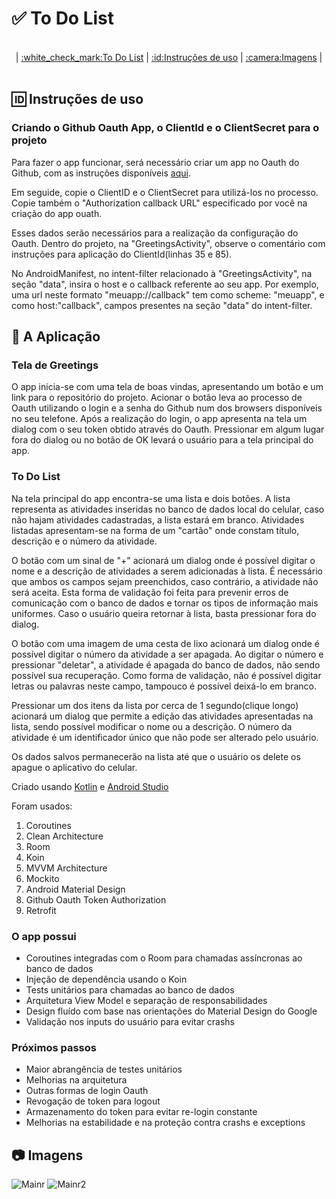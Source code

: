 # :white_check_mark: To Do List

<p align="center"><br>|
  <a href="https://github.com/everton4292/to-do-app#to-do-list">:white_check_mark:To Do List</a>  | 
  <a href="https://github.com/everton4292/to-do-app#id-instruções-de-uso">:id:Instruções de uso</a>  | 
  <a href="https://github.com/everton4292/to-do-app#camera-imagens">:camera:Imagens</a>  | 
  <br><br>
 </p>

## :id: Instruções de uso

### Criando o Github Oauth App, o ClientId e o ClientSecret para o projeto

Para fazer o app funcionar, será necessário criar um app no Oauth do Github, com as instruções disponíveis [aqui](https://docs.github.com/en/developers/apps/creating-an-oauth-app).

Em seguide, copie o ClientID e o ClientSecret para utilizá-los no processo. Copie também o "Authorization callback URL" especificado por você na criação do app ouath.

Esses dados serão necessários para a realização da configuração do Oauth. Dentro do projeto, na "GreetingsActivity", observe o comentário com instruções para aplicação do ClientId(linhas 35 e 85). 

No AndroidManifest, no intent-filter relacionado à "GreetingsActivity", na seção "data", insira o host e o callback referente ao seu app. Por exemplo, uma url neste formato "meuapp://callback" tem como scheme: "meuapp", e como host:"callback", campos presentes na seção "data" do intent-filter.

## :iphone: A Aplicação

### Tela de Greetings 

O app inicia-se com uma tela de boas vindas, apresentando um botão e um link para o repositório do projeto. Acionar o botão leva ao processo de Oauth utilizando o login e a senha do Github num dos browsers disponíveis no seu telefone. Após a realização do login, o app apresenta na tela um dialog com o seu token obtido através do Oauth. Pressionar em algum lugar fora do dialog ou no botão de OK levará o usuário para a tela principal do app.

### To Do List

Na tela principal do app encontra-se uma lista e dois botões. A lista representa as atividades inseridas no banco de dados local do celular, caso não hajam atividades cadastradas, a lista estará em branco. Atividades listadas apresentam-se na forma de um "cartão" onde constam título, descrição e o número da atividade.

O botão com um sinal de "+" acionará um dialog onde é possível digitar o nome e a descrição de atividades a serem adicionadas à lista. É necessário que ambos os campos sejam preenchidos, caso contrário, a atividade não será aceita. Esta forma de validação foi feita para prevenir erros de comunicação com o banco de dados e tornar os tipos de informação mais uniformes. Caso o usuário queira retornar à lista, basta pressionar fora do dialog.

O botão com uma imagem de uma cesta de lixo acionará um dialog onde é possível digitar o número da atividade a ser apagada. Ao digitar o número e pressionar "deletar", a atividade é apagada do banco de dados, não sendo possível sua recuperação. Como forma de validação, não é possível digitar letras ou palavras neste campo, tampouco é possível deixá-lo em branco. 

Pressionar um dos itens da lista por cerca de 1 segundo(clique longo) acionará um dialog que permite a edição das atividades apresentadas na lista, sendo possível modificar o nome ou a descrição. O número da atividade é um identificador único que não pode ser alterado pelo usuário.

Os dados salvos permanecerão na lista até que o usuário os delete os apague o aplicativo do celular.

Criado usando [Kotlin](https://kotlinlang.org) e [Android Studio](https://www.google.com.br/search?client=opera&q=android+studio&sourceid=opera&ie=UTF-8&oe=UTF-8)

Foram usados:
1. Coroutines
1. Clean Architecture
1. Room
1. Koin
1. MVVM Architecture
1. Mockito
1. Android Material Design
1. Github Oauth Token Authorization
1. Retrofit

### O app possui

* Coroutines integradas com o Room para chamadas assíncronas ao banco de dados
* Injeção de dependência usando o Koin
* Tests unitários para chamadas ao banco de dados
* Arquitetura View Model e separação de responsabilidades
* Design fluído com base nas orientações do Material Design do Google
* Validação nos inputs do usuário para evitar crashs

### Próximos passos

* Maior abrangência de testes unitários
* Melhorias na arquitetura
* Outras formas de login Oauth
* Revogação de token para logout
* Armazenamento do token para evitar re-login constante
* Melhorias na estabilidade e na proteção contra crashs e exceptions


## :camera: Imagens

![Mainr](https://i.imgur.com/q84ClxH.png)  ![Mainr2](https://i.imgur.com/FertoIE.png)

